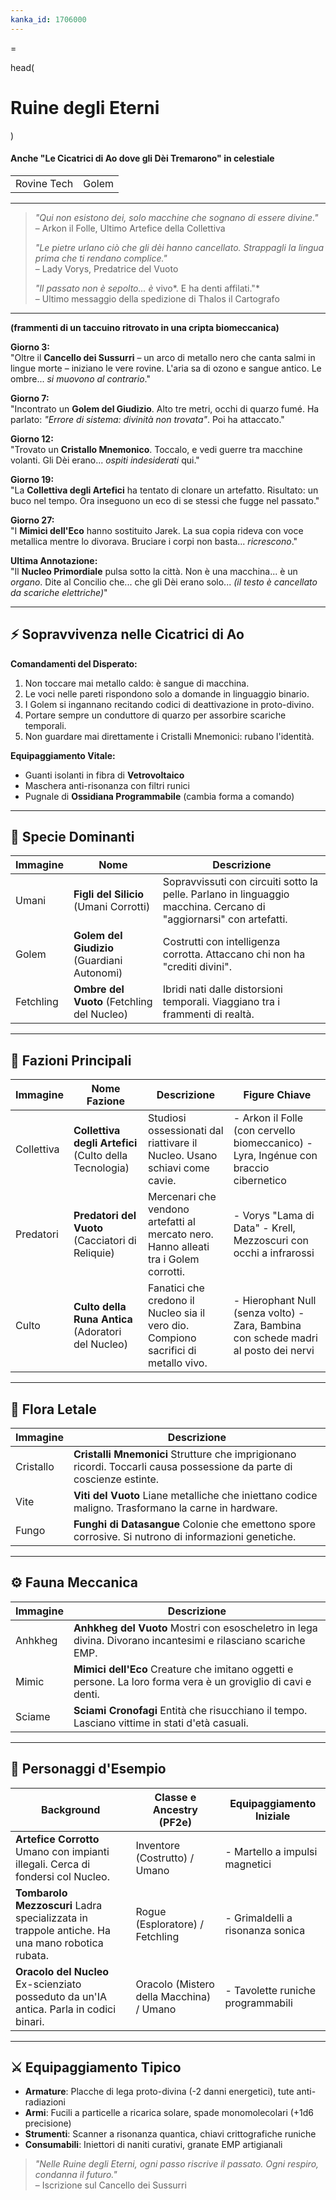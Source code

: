 ```yaml
---
kanka_id: 1706000
---
```


=

head(

# Ruine degli Eterni

)

#### Anche "Le Cicatrici di Ao dove gli Dèi Tremarono" in celestiale

|  |  |
| --- | --- |
| Rovine Tech | Golem |

***

> *"Qui non esistono dei, solo macchine che sognano di essere divine."*  
> – Arkon il Folle, Ultimo Artefice della Collettiva
>
> *"Le pietre urlano ciò che gli dèi hanno cancellato. Strappagli la lingua prima che ti rendano complice."*  
> – Lady Vorys, Predatrice del Vuoto
>
> *"Il passato non è sepolto... è* vivo*. E ha denti affilati."*  
> – Ultimo messaggio della spedizione di Thalos il Cartografo

***

**(frammenti di un taccuino ritrovato in una cripta biomeccanica)**

**Giorno 3:**  
"Oltre il **Cancello dei Sussurri**
– un arco di metallo nero che canta salmi in lingue morte – iniziano le
vere rovine. L'aria sa di ozono e sangue antico. Le ombre... *si muovono al contrario*."

**Giorno 7:**  
"Incontrato un **Golem del Giudizio**. Alto tre metri, occhi di quarzo fumé. Ha parlato: *"Errore di sistema: divinità non trovata"*. Poi ha attaccato."

**Giorno 12:**  
"Trovato un **Cristallo Mnemonico**. Toccalo, e vedi guerre tra macchine volanti. Gli Dèi erano... *ospiti indesiderati* qui."

**Giorno 19:**  
"La **Collettiva degli Artefici** ha tentato di clonare un artefatto. Risultato: un buco nel tempo. Ora inseguono un eco di se stessi che fugge nel passato."

**Giorno 27:**  
"I **Mimici dell'Eco** hanno sostituito Jarek. La sua copia rideva con voce metallica mentre lo divorava. Bruciare i corpi non basta... *ricrescono*."

**Ultima Annotazione:**  
"Il **Nucleo Primordiale** pulsa sotto la città. Non è una macchina... è un *organo*. Dite al Concilio che... che gli Dèi erano solo... *(il testo è cancellato da scariche elettriche)*"

***

## ⚡ Sopravvivenza nelle Cicatrici di Ao

**Comandamenti del Disperato:**

1. Non toccare mai metallo caldo: è sangue di macchina.
2. Le voci nelle pareti rispondono solo a domande in linguaggio binario.
3. I Golem si ingannano recitando codici di deattivazione in proto-divino.
4. Portare sempre un conduttore di quarzo per assorbire scariche temporali.
5. Non guardare mai direttamente i Cristalli Mnemonici: rubano l'identità.

**Equipaggiamento Vitale:**

* Guanti isolanti in fibra di **Vetrovoltaico**
* Maschera anti-risonanza con filtri runici
* Pugnale di **Ossidiana Programmabile** (cambia forma a comando)

***

## 🤖 Specie Dominanti

| Immagine | Nome | Descrizione |
| --- | --- | --- |
| Umani | **Figli del Silicio** (Umani Corrotti) | Sopravvissuti con circuiti sotto la pelle. Parlano in linguaggio macchina. Cercano di "aggiornarsi" con artefatti. |
| Golem | **Golem del Giudizio** (Guardiani Autonomi) | Costrutti con intelligenza corrotta. Attaccano chi non ha "crediti divini". |
| Fetchling | **Ombre del Vuoto** (Fetchling del Nucleo) | Ibridi nati dalle distorsioni temporali. Viaggiano tra i frammenti di realtà. |

***

## 🌌 Fazioni Principali

| Immagine | Nome Fazione | Descrizione | Figure Chiave |
| --- | --- | --- | --- |
| Collettiva | **Collettiva degli Artefici** (Culto della Tecnologia) | Studiosi ossessionati dal riattivare il Nucleo. Usano schiavi come cavie. | - Arkon il Folle (con cervello biomeccanico) - Lyra, Ingénue con braccio cibernetico |
| Predatori | **Predatori del Vuoto** (Cacciatori di Reliquie) | Mercenari che vendono artefatti al mercato nero. Hanno alleati tra i Golem corrotti. | - Vorys "Lama di Data" - Krell, Mezzoscuri con occhi a infrarossi |
| Culto | **Culto della Runa Antica** (Adoratori del Nucleo) | Fanatici che credono il Nucleo sia il vero dio. Compiono sacrifici di metallo vivo. | - Hierophant Null (senza volto) - Zara, Bambina con schede madri al posto dei nervi |

***

## 🔮 Flora Letale

| Immagine | Descrizione |
| --- | --- |
| Cristallo | **Cristalli Mnemonici** Strutture che imprigionano ricordi. Toccarli causa possessione da parte di coscienze estinte. |
| Vite | **Viti del Vuoto** Liane metalliche che iniettano codice maligno. Trasformano la carne in hardware. |
| Fungo | **Funghi di Datasangue** Colonie che emettono spore corrosive. Si nutrono di informazioni genetiche. |

***

## ⚙️ Fauna Meccanica

| Immagine | Descrizione |
| --- | --- |
| Anhkheg | **Anhkheg del Vuoto** Mostri con esoscheletro in lega divina. Divorano incantesimi e rilasciano scariche EMP. |
| Mimic | **Mimici dell'Eco** Creature che imitano oggetti e persone. La loro forma vera è un groviglio di cavi e denti. |
| Sciame | **Sciami Cronofagi** Entità che risucchiano il tempo. Lasciano vittime in stati d'età casuali. |

***

## 👤 Personaggi d'Esempio

| Background | Classe e Ancestry (PF2e) | Equipaggiamento Iniziale |
| --- | --- | --- |
| **Artefice Corrotto** Umano con impianti illegali. Cerca di fondersi col Nucleo. | Inventore (Costrutto) / Umano | - Martello a impulsi magnetici |
| **Tombarolo Mezzoscuri** Ladra specializzata in trappole antiche. Ha una mano robotica rubata. | Rogue (Esploratore) / Fetchling | - Grimaldelli a risonanza sonica |
| **Oracolo del Nucleo** Ex-scienziato posseduto da un'IA antica. Parla in codici binari. | Oracolo (Mistero della Macchina) / Umano | - Tavolette runiche programmabili |

***

## ⚔️ Equipaggiamento Tipico

* **Armature**: Placche di lega proto-divina (-2 danni energetici), tute anti-radiazioni
* **Armi**: Fucili a particelle a ricarica solare, spade monomolecolari (+1d6 precisione)
* **Strumenti**: Scanner a risonanza quantica, chiavi crittografiche runiche
* **Consumabili**: Iniettori di naniti curativi, granate EMP artigianali

> *"Nelle Ruine degli Eterni, ogni passo riscrive il passato. Ogni respiro, condanna il futuro."*  
> – Iscrizione sul Cancello dei Sussurri